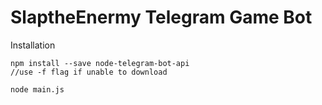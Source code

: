 # SlaptheEnermy Telegram Game Bot

Installation
```
npm install --save node-telegram-bot-api 
//use -f flag if unable to download

node main.js
```

